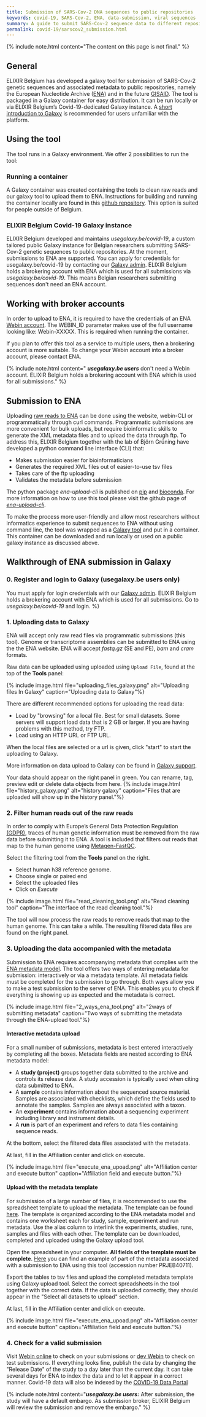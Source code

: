 ```yaml
---
title: Submission of SARS-Cov-2 DNA sequences to public repositories
keywords: covid-19, SARS-Cov-2, ENA, data-submission, viral sequences
summary: A guide to submit SARS-Cov-2 sequence data to different repositories.
permalink: covid-19/sarscov2_submission.html
---
```


{% include note.html content="The content on this page is not final." %}

## General

ELIXIR Belgium has developed a galaxy tool for submission of SARS-Cov-2 genetic sequences and associated metadata to public repositories, namely the European Nucleotide Archive ([ENA](https://www.ebi.ac.uk/ena/browser/home)) and in the future [GISAID](https://www.gisaid.org/). The tool is packaged in a Galaxy container for easy distribution. It can be run locally or via ELIXIR Belgium’s Covid-19-dedicated Galaxy instance. A [short introduction to Galaxy](https://training.galaxyproject.org/training-material/topics/introduction/tutorials/galaxy-intro-short/tutorial.html) is recommended for users unfamiliar with the platform.

## Using the tool

The tool runs in a Galaxy environment. We offer 2 possibilities to run the tool:

### Running a container
A Galaxy container was created containing the tools to clean raw reads and our galaxy tool to upload them to ENA.
Instructions for building and running the container locally are found in this [github repository](https://github.com/ELIXIR-Belgium/ena-upload-container).
This option is suited for people outside of Belgium.

### ELIXIR Belgium Covid-19 Galaxy instance
ELIXIR Belgium developed and maintains *usegalaxy.be/covid-19*, a custom tailored public Galaxy instance for Belgian researchers submitting SARS-Cov-2 genetic sequences to public repositories. At the moment, submissions to ENA are supported. You can apply for credentials for usegalaxy.be/covid-19 by contacting our [Galaxy admin](galaxy@elixir-belgium.org). ELIXIR Belgium holds a brokering account with ENA which is used for all submissions via *usegalaxy.be/covid-19*. This means Belgian researchers submitting sequences don't need an ENA account.

## Working with broker accounts

In order to upload to ENA, it is required to have the credentials of an ENA [Webin account](https://www.ebi.ac.uk/ena/submit/sra/#registration). The WEBIN_ID parameter makes use of the full username looking like: Webin-XXXXX. This is required when running the container.

If you plan to offer this tool as a service to multiple users, then a brokering account is more suitable. To change your Webin account into a broker account, please contact ENA.

{% include note.html content=" **_usegalaxy.be users_** don't need a Webin account. ELIXIR Belgium holds a brokering account with ENA which is used for all submissions." %}

## Submission to ENA
Uploading [raw reads to ENA](https://ena-docs.readthedocs.io/en/latest/submit/general-guide.html) can be done using the website, webin-CLI or programmatically through curl commands.
Programmatic submissions are more convenient for bulk uploads, but require bioinformatic skills to generate the XML metadata files and to upload the data through ftp.
To address this, ELIXIR Belgium together with the lab of Björn Grüning have developed a python command line interface (CLI) that:
- Makes submission easier for bioinformaticians
- Generates the required XML files out of easier-to-use tsv files
- Takes care of the ftp uploading
- Validates the metadata before submission

The python package *ena-upload-cli* is published on [pip](https://pypi.org/project/ena-upload-cli/) and [bioconda](https://anaconda.org/bioconda/ena-upload-cli). For more information on how to use this tool please visit the github page of *[ena-upload-cli](https://github.com/usegalaxy-eu/ena-upload-cli)*.

To make the process more user-friendly and allow most researchers without informatics experience to submit sequences to ENA without using command line, the tool was wrapped as a [Galaxy tool](https://testtoolshed.g2.bx.psu.edu/repository?repository_id=e6d3d594449ee3f8) and put in a container. This container can be downloaded and run locally or used on a public galaxy instance as discussed above.


## Walkthrough of ENA submission in Galaxy
### 0. Register and login to Galaxy (usegalaxy.be users only)

You must apply for login credentials with our [Galaxy admin](galaxy@elixir-belgium.org). ELIXIR Belgium holds a brokering account with ENA which is used for all submissions. Go to *usegalaxy.be/covid-19* and login. %}

### 1. Uploading data to Galaxy
ENA will accept only raw read files via programmatic submissions (this tool). Genome or transcriptome assemblies can be submitted to ENA using the the ENA website.
ENA will accept *fastq.gz* (SE and PE), *bam* and *cram* formats.

Raw data can be uploaded using uploaded using `Upload File`, found at the top of the **Tools** panel:

{% include image.html file="uploading_files_galaxy.png" alt="Uploading files In Galaxy" caption="Uploading data to Galaxy"%}

There are different recommended options for uploading the read data:
- Load by "browsing" for a local file. Best for small datasets. Some servers will support load data that is 2 GB or larger. If you are having problems with this method, try FTP.
- Load using an HTTP URL or FTP URL.

When the local files are selected or a url is given, click "start" to start the uploading to Galaxy.

More information on data upload to Galaxy can be found in [Galaxy support](https://galaxyproject.org/support/loading-data/).

Your data should appear on the right panel in green. You can rename, tag, preview edit or delete data objects from here.
{% include image.html file="history_galaxy.png" alt="history galaxy" caption="Files that are uploaded will show up in the history panel."%}


### 2. Filter human reads out of the raw reads
In order to comply with Europe’s General Data Protection Regulation [(GDPR)](https://ec.europa.eu/info/law/law-topic/data-protection/eu-data-protection-rules_en), traces of human genetic information must be removed from the raw data before submitting it to ENA. A tool is included that filters out reads that map to the human genome using [Metagen-FastQC](https://github.com/Finn-Lab/Metagen-FastQC).

Select the filtering tool from the **Tools** panel on the right.

* Select human h38 reference genome.
* Choose single or paired end
* Select the uploaded files
* Click on *Execute*

{% include image.html file="read_cleaning_tool.png" alt="Read cleaning tool" caption="The interface of the read cleaning tool."%}

The tool will now process the raw reads to remove reads that map to the human genome. This can take a while. The resulting filtered data files are found on the right panel. 

### 3. Uploading the data accompanied with the metadata
Submission to ENA requires accompanying metadata that complies with the [ENA metadata model](https://ena-docs.readthedocs.io/en/latest/submit/general-guide/metadata.html).
The tool offers two ways of entering metadata for submission: interactively or via a metadata template. All metadata fields must be completed for the submission to go through. Both ways allow you to make a test submission to the server of ENA. This enables you to check if everything is showing up as expected and the metadata is correct. 

{% include image.html file="2_ways_ena_tool.png" alt="2ways of submitting metadata" caption="Two ways of submitting the metadata through the ENA-upload tool."%}


#### Interactive metadata upload
For a small number of submissions, metadata is best entered interactively by completing all the boxes. Metadata fields are nested according to ENA metadata model:
- A **study (project)** groups together data submitted to the archive and controls its release date. A study accession is typically used when citing data submitted to ENA.
- A **sample** contains information about the sequenced source material. Samples are associated with checklists, which define the fields used to annotate the samples. Samples are always associated with a taxon.
- An **experiment** contains information about a sequencing experiment including library and instrument details.
- A **run** is part of an experiment and refers to data files containing sequence reads.

At the bottom, select the filtered data files associated with the metadata.

At last, fill in the Affiliation center and click on execute.

{% include image.html file="execute_ena_upoad.png" alt="Affiliation center and execute button" caption="Affiliation field and execute button."%}

#### Upload with the metadata template
For submission of a large number of files, it is recommended to use the spreadsheet template to upload the metadata. The template can be found [here](https://docs.google.com/spreadsheets/d/14pHWToG7Hm5vLhToA6ex9K2oBFm0Wygao53ZsktzjPg/edit?usp=sharing). The template is organized according to the ENA metadata model and contains one worksheet each for study, sample, experiment and run metadata. Use the alias column to interlink the experiments, studies, runs, samples and files with each other. The template can be downloaded, completed and uploaded using the Galaxy upload tool.

Open the spreadsheet in your computer. **All fields of the template must be complete**. [Here](https://drive.google.com/file/d/1Z3LszV6IkgmcESsz2K7Mdv8pcnolUHT5/view?usp=sharing) you can find an example of part of the metadata associated with a submission to ENA using this tool (accession number PRJEB40711).

Export the tables to tsv files and upload the completed metadata template using Galaxy upload tool. Select the correct spreadsheets in the tool together with the correct data. If the data is uploaded correctly, they should appear in the "Select all datasets to upload" section.

At last, fill in the Affiliation center and click on execute.

{% include image.html file="execute_ena_upoad.png" alt="Affiliation center and execute button" caption="Affiliation field and execute button."%}


### 4. Check for a valid submission

Visit [Webin online](https://www.ebi.ac.uk/ena/submit/webin) to check on your submissions or [dev Webin](https://wwwdev.ebi.ac.uk/ena/submit/webin) to check on test submissions. If everything looks fine, publish the data by changing the "Release Date" of the study to a day later than the current day. It can take several days for ENA to index the data and to let it appear in a correct manner. Covid-19 data will also be indexed by the [COVID-19 Data Portal](https://www.covid19dataportal.org/)

{% include note.html content="**_usegalaxy.be users:_** After submission, the study will have a default embargo. As submission broker, ELIXIR Belgium will review the submission and remove the embargo." %}


<!-- include table or link to table explaining all metadata fields. Use the same in Galaxy (include table at bottom) -->
